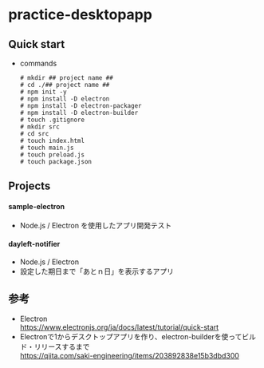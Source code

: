# practice-desktopapp

## Quick start
* commands
    ```
    # mkdir ## project name ##
    # cd ./## project name ##
    # npm init -y
    # npm install -D electron
    # npm install -D electron-packager
    # npm install -D electron-builder
    # touch .gitignore
    # mkdir src
    # cd src
    # touch index.html
    # touch main.js
    # touch preload.js
    # touch package.json
    ```

## Projects

#### sample-electron
* Node.js / Electron を使用したアプリ開発テスト

#### dayleft-notifier
* Node.js / Electron 
* 設定した期日まで「あとｎ日」を表示するアプリ

## 参考
* Electron  
  https://www.electronjs.org/ja/docs/latest/tutorial/quick-start
* Electronで1からデスクトップアプリを作り、electron-builderを使ってビルド・リリースするまで  
  https://qiita.com/saki-engineering/items/203892838e15b3dbd300
